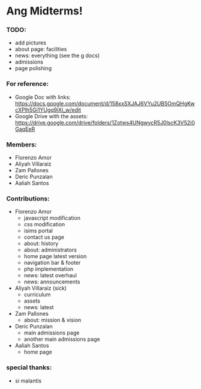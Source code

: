 # Ang Midterms!

### TODO:
- add pictures
- about page: facilities
- news: everything (see the g docs)
- admissions
- page polishing

### For reference:
- Google Doc with links: https://docs.google.com/document/d/158xxSXJAJ6VYu2UB5OmQHgKwcXPlh5Gi1YUgq9iXi_w/edit
- Google Drive with the assets: https://drive.google.com/drive/folders/1Zotws4UNgwycR5J0lscK3V52i0GaqEeR

### Members:
- Florenzo Amor
- Aliyah Villaraiz
- Zam Pallones
- Deric Punzalan
- Aaliah Santos

### Contributions:
- Florenzo Amor
  - javascript modification
  - css modification
  - isims portal
  - contact us page
  - about: history
  - about: administrators
  - home page latest version
  - navigation bar & footer
  - php implementation
  - news: latest overhaul
  - news: announcements
- Aliyah Villaraiz (sick)
  - curriculum
  - assets
  - news: latest
- Zam Pallones
  - about: mission & vision
- Deric Punzalan
  - main admissions page
  - another main admissions page
- Aaliah Santos
  - home page
  
 
### special thanks:
- si malantis
